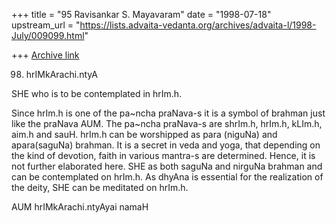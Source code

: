 +++
title = "95 Ravisankar S. Mayavaram"
date = "1998-07-18"
upstream_url = "https://lists.advaita-vedanta.org/archives/advaita-l/1998-July/009099.html"

+++
[Archive link](https://lists.advaita-vedanta.org/archives/advaita-l/1998-July/009099.html)

98. hrIMkArachi.ntyA

SHE who is to be contemplated in hrIm.h.


Since hrIm.h is one of the pa~ncha praNava-s it is a symbol of brahman
just like the praNava AUM.  The pa~ncha praNava-s are shrIm.h, hrIm.h,
kLIm.h, aim.h and sauH. hrIm.h can be worshipped as para (niguNa) and
apara(saguNa) brahman. It is a secret in veda and yoga, that depending on
the kind of devotion, faith in various mantra-s are determined. Hence, it
is not further elaborated here.  SHE as both saguNa and nirguNa brahman
and can be contemplated on hrIm.h.  As dhyAna is essential for the
realization of the deity, SHE can be meditated on hrIm.h.

AUM hrIMkArachi.ntyAyai  namaH

